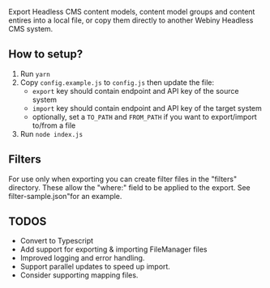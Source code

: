 Export Headless CMS content models, content model groups and content entires into a local file, or copy them directly to another Webiny Headless CMS system.

## How to setup?
1) Run `yarn`
2) Copy `config.example.js` to `config.js` then update the file: 
   - `export` key should contain endpoint and API key of the source system
   - `import` key should contain endpoint and API key of the target system
    - optionally, set a `TO_PATH` and `FROM_PATH` if you want to export/import to/from a file
3) Run `node index.js`


## Filters

For use only when exporting you can create filter files in the "filters" directory. These allow the "where:" field to be applied to the export. See filter-sample.json"for an example.

## TODOS

- Convert to Typescript
- Add support for exporting & importing FileManager files
- Improved logging and error handling.
- Support parallel updates to speed up import.
- Consider supporting mapping files.

